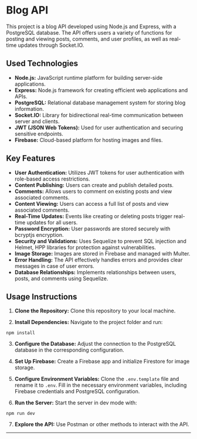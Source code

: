 # Blog API

This project is a blog API developed using Node.js and Express, with a PostgreSQL database. The API offers users a variety of functions for posting and viewing posts, comments, and user profiles, as well as real-time updates through Socket.IO.

## Used Technologies

- **Node.js:** JavaScript runtime platform for building server-side applications.
- **Express:** Node.js framework for creating efficient web applications and APIs.
- **PostgreSQL:** Relational database management system for storing blog information.
- **Socket.IO:** Library for bidirectional real-time communication between server and clients.
- **JWT (JSON Web Tokens):** Used for user authentication and securing sensitive endpoints.
- **Firebase:** Cloud-based platform for hosting images and files.

## Key Features

- **User Authentication:** Utilizes JWT tokens for user authentication with role-based access restrictions.
- **Content Publishing:** Users can create and publish detailed posts.
- **Comments:** Allows users to comment on existing posts and view associated comments.
- **Content Viewing:** Users can access a full list of posts and view associated comments.
- **Real-Time Updates:** Events like creating or deleting posts trigger real-time updates for all users.
- **Password Encryption:** User passwords are stored securely with bcryptjs encryption.
- **Security and Validations:** Uses Sequelize to prevent SQL injection and Helmet, HPP libraries for protection against vulnerabilities.
- **Image Storage:** Images are stored in Firebase and managed with Multer.
- **Error Handling:** The API effectively handles errors and provides clear messages in case of user errors.
- **Database Relationships:** Implements relationships between users, posts, and comments using Sequelize.

## Usage Instructions

1. **Clone the Repository:** Clone this repository to your local machine.

2. **Install Dependencies:** Navigate to the project folder and run:
```
npm install
```

3. **Configure the Database:** Adjust the connection to the PostgreSQL database in the corresponding configuration.

4. **Set Up Firebase:** Create a Firebase app and initialize Firestore for image storage.

5. **Configure Environment Variables:** Clone the `.env.template` file and rename it to `.env`. Fill in the necessary environment variables, including Firebase credentials and PostgreSQL configuration.

6. **Run the Server:** Start the server in dev mode with:
```
npm run dev
```

7. **Explore the API:** Use Postman or other methods to interact with the API.

---